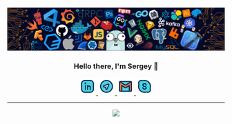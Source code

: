 ![](https://github.com/Znichu/Znichu/blob/master/header_.png)

<h3 align="center">Hello there, I'm Sergey 👋</h3>

<p align="center">
  <a text-decorate="none" href="https://www.linkedin.com/in/sergey-neplashov/">
    <img width="40px" height="40px" src="https://github.com/Znichu/Znichu/blob/master/008-linkedin.svg">
  </a>
  <a href="https://t.me/Znichu">
    <img width="40px" height="40px" src="https://github.com/Znichu/Znichu/blob/master/017-telegram.svg">
  </a>
  <a href="#">
    <img width="40px" height="40px" src="https://github.com/Znichu/Znichu/blob/master/005-gmail.svg">
  </a>
  <a href="https://www.linkedin.com/in/lohityapushkar">
    <img width="40px" height="40px" src="https://github.com/Znichu/Znichu/blob/master/013-skype.svg">
  </a>
</p>

---

<p align="center">
<img align="center" src="https://github-readme-stats.vercel.app/api?username=Znichu&show_icons=true&line_height=21"/>
</p>

